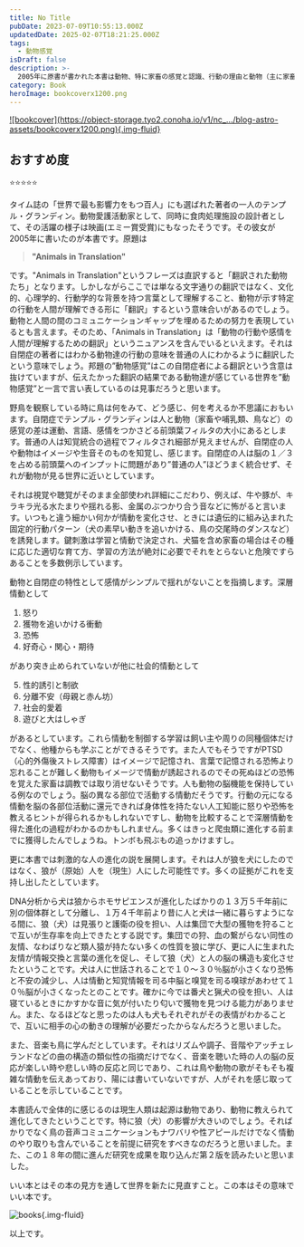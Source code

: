 ```yaml
---
title: No Title
pubDate: 2023-07-09T10:55:13.000Z
updatedDate: 2025-02-07T18:21:25.000Z
tags:
  - 動物感覚
isDraft: false
description: >-
  2005年に原書が書かれた本書は動物、特に家畜の感覚と認識、行動の理由と動物（主に家畜・飼い犬猫）の扱い方に多くページが裂かれています。出版から18年後の2023年に図書館で手に取った本書ですが、自閉症の理解だけで野鳥を含む野生動物の観察にも役に立ったと感じました。
category: Book
heroImage: bookcoverx1200.png
---
```


<a href="https://amzn.to/3QxgsJc">
![bookcover](https://object-storage.tyo2.conoha.io/v1/nc_.../blog-astro-assets/bookcoverx1200.png){.img-fluid}
</a>

## おすすめ度

⭐️⭐️⭐️⭐️⭐️



タイム誌の「世界で最も影響力をもつ百人」にも選ばれた著者の一人のテンプル・グランディン。動物愛護活動家として、同時に食肉処理施設の設計者として、その活躍の様子は映画(エミー賞受賞)にもなったそうです。その彼女が2005年に書いたのが本書です。原題は



>  **"Animals in Translation"**

です。"Animals in Translation"というフレーズは直訳すると「翻訳された動物たち」となります。しかしながらここでは単なる文字通りの翻訳ではなく、文化的、心理学的、行動学的な背景を持つ言葉として理解すること、動物が示す特定の行動を人間が理解できる形に「翻訳」するという意味合いがあるのでしょう。動物と人間の間のコミュニケーションギャップを埋めるための努力を表現しているとも言えます。そのため、「Animals in Translation」は「動物の行動や感情を人間が理解するための翻訳」というニュアンスを含んでいるといえます。それは自閉症の著者にはわかる動物達の行動の意味を普通の人にわかるように翻訳したという意味でしょう。邦題の”動物感覚”はこの自閉症者による翻訳という含意は抜けていますが、伝えたかった翻訳の結果である動物達が感じている世界を”動物感覚”と一言で言い表しているのは見事だろうと思います。

野鳥を観察している時に鳥は何をみて、どう感じ、何を考えるか不思議におもいます。自閉症でテンプル・グランディンは人と動物（家畜や哺乳類、鳥など）の感覚の差は運動、言語、感情をつかさどる前頭葉フィルタの大小にあるとします。普通の人は知覚統合の過程でフィルタされ細部が見えませんが、自閉症の人や動物はイメージや生音そのものを知覚し、感じます。自閉症の人は脳の１／３を占める前頭葉へのインプットに問題があり”普通の人”ほどうまく統合せず、それが動物が見る世界に近いとしています。

それは視覚や聴覚がそのまま全部使われ詳細にこだわり、例えば、牛や豚が、キラキラ光る水たまりや揺れる影、金属のぶつかり合う音などに怖がると言います。いつもと違う細かい何かが情動を変化させ、ときには遺伝的に組み込まれた固定的行動パターン（犬の素早い動きを追いかける、鳥の交尾時のダンスなど）を誘発します。鍵刺激は学習と情動で決定され、犬猫を含め家畜の場合はその種に応じた適切な育て方、学習の方法が絶対に必要でそれをとらないと危険ですらあることを多数例示しています。

動物と自閉症の特性として感情がシンプルで揺れがないことを指摘します。深層情動として

1. 怒り
2. 獲物を追いかける衝動
3. 恐怖
4. 好奇心・関心・期待

があり突き止められていないが他に社会的情動として

5. 性的誘引と制欲
6. 分離不安（母親と赤ん坊）
7. 社会的愛着
8. 遊びと大はしゃぎ

があるとしています。これら情動を制御する学習は飼い主や周りの同種個体だけでなく、他種からも学ぶことができるそうです。また人でもそうですがPTSD（心的外傷後ストレス障害）はイメージで記憶され、言葉で記憶される恐怖より忘れることが難しく動物もイメージで情動が誘起されるのでその死ぬほどの恐怖を覚えた家畜は調教では取り消せないそうです。人も動物の脳機能を保持している例なのでしょう。脳の異なる部位で活動する情動だそうです。行動の元になる情動を脳の各部位活動に還元できれば身体性を持たない人工知能に怒りや恐怖を教えるヒントが得られるかもしれないですし、動物を比較することで深層情動を得た進化の過程がわかるのかもしれません。多くはきっと爬虫類に進化する前までに獲得したんでしょうね。トンボも飛ぶもの追っかけますし。

更に本書では刺激的な人の進化の説を展開します。それは人が狼を犬にしたのではなく、狼が（原始）人を（現生）人にした可能性です。多くの証拠がこれを支持し出したとしています。

DNA分析から犬は狼からホモサピエンスが進化したばかりの１３万５千年前に別の個体群として分離し、１万４千年前より昔に人と犬は一緒に暮らすようになる間に、狼（犬）は見張りと護衛の役を担い、人は集団で大型の獲物を狩ることで互いが生存率を向上できたとする説です。集団での狩、血の繋がらない同性の友情、なわばりなど類人猿が持たない多くの性質を狼に学び、更に人に生まれた友情が情報交換と言葉の進化を促し、そして狼（犬）と人の脳の構造も変化させたということです。犬は人に世話されることで１０〜３０％脳が小さくなり恐怖と不安の減少し、人は情動と知覚情報を司る中脳と嗅覚を司る嗅球があわせて１０％脳が小さくなったとのことです。確かに今では番犬と猟犬の役を担い、人は寝ているときにかすかな音に気が付いたり匂いで獲物を見つける能力がありません。また、なるほどなと思ったのは人も犬もそれぞれがその表情がわかることで、互いに相手の心の動きの理解が必要だったからなんだろうと思いました。

また、音楽も鳥に学んだとしています。それはリズムや調子、音階やアッチェレランドなどの曲の構造の類似性の指摘だけでなく、音楽を聴いた時の人の脳の反応が楽しい時や悲しい時の反応と同じであり、これは鳥や動物の歌がそもそも複雑な情動を伝えあっており、陽には書いていないですが、人がそれを感じ取っていることを示していることです。

本書読んで全体的に感じるのは現生人類は起源は動物であり、動物に教えられて進化してきたということです。特に狼（犬）の影響が大きいのでしょう。そればかりでなく鳥の音声コミュニケーションもナワバリや性アピールだけでなく情動のやり取りも含んでいることを前提に研究をすべきなのだろうと思いました。また、この１８年の間に進んだ研究を成果を取り込んだ第２版を読みたいと思いました。

いい本とはその本の見方を通して世界を新たに見直すこと。この本はその意味でいい本です。



![books](https://object-storage.tyo2.conoha.io/v1/nc_.../blog-astro-assets/booksx1200.jpg){.img-fluid}



以上です。
